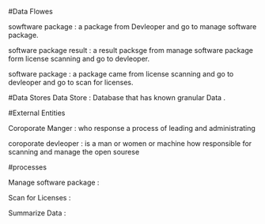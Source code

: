 
#Data Flowes 


sowftware package : a package from Devleoper and go to manage software package.

software package result : a result packsge from manage software package form license scanning and go to devleoper. 

software package : a package came from license scanning and go to devleoper and go to scan for licenses. 


#Data Stores 
 Data Store : Database that has known granular Data .

#External Entities 

Coroporate Manger : who response a process of leading and administrating 

coroporate devleoper : is a man or women or machine how responsible for scanning and  manage the open sourese 


#processes 

Manage software package :

Scan for Licenses : 

Summarize Data :




 
